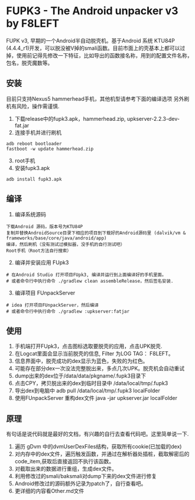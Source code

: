 # FUPK3 - The Android unpacker v3 by F8LEFT
FUPK v3, 早期的一个Android半自动脱壳机。基于Android 系统 KTU84P (4.4.4_r1)开发，可以脱没被V掉的smali函数。目前市面上的壳基本上都可以过掉，使用前记得先修改一下特征，比如导出的函数接名称，用到的配置文件名称，包名，脱壳魔数等。
## 安装
目前只支持Nexus5 hammerhead手机，其他机型请参考下面的编译选项
另外刷机有风险，操作需谨慎.
1. 下载release中的fupk3.apk，hammerhead.zip, upkserver-2.2.3-dev-fat.jar
2. 连接手机并进行刷机
```
adb reboot bootloader
fastboot -w update hammerhead.zip
```
3. root手机
4. 安装fupk3.apk
```
adb install fupk3.apk
```
## 编译
1. 编译系统源码
```
下载Android 源码，版本号为KTU84P
复制并替换AndroidSource目录下相应的项目到下载好的Android源码里 (dalvik/vm & frameworks/base/core/java/android/app)
编译，然后刷机（没有测试过模拟器，没手机的自行测试吧）
Root手机（Root方法自行搜索）
``` 
2. 编译并安装应用 FUpk3
```
# 在Android Studio 打开项目FUpk3, 编译并运行到上面编译好的手机里面。
# 或者命令行中执行命令 ./gradlew clean assembleRelease，然后签名安装.
```
3. 编译项目 FUnpackServer
```
# idea 打开项目FUnpackServer，然后编译
# 或者命令行中执行命令 ./gradlew :upkserver:fatjar
```
## 使用
1. 手机端打开FUpk3，点击图标选取要脱壳的应用，点击UPK脱壳.
2. 在Logcat里面会显示当前脱壳的信息, Filter 为LOG TAG： F8LEFT。
3. 信息界面中，脱壳成功的dex显示为蓝色，失败的为红色。
3. 可能存在部分dex一次没法完整脱出来，多点几次UPK。脱壳机会自动重试
4. dump出来的dex位于/data/data/pkgname/.fupk3目录下
5. 点击CPY，拷贝脱出来的dex到临时目录中 /data/local/tmp/.fupk3
6. 导出dex到电脑中 adb pull /data/local/tmp/.fupk3 localFolder
7. 使用FUnpackServer 重构dex文件 java -jar upkserver.jar localFolder

## 原理
有句话是说代码就是最好的文档，有兴趣的自行去查看代码吧。这里简单说一下.
1. 遍历 gDvm 中的dvmUserDexFiles结构，获取所有cookie(已加载的dex)
2. 对内存中的dex文件，遍历触发函数，并通过在解析器处插桩，截取解密后的code_item,获取后直接返回不执行该函数。
3. 对截取出来的数据进行重组，生成dex文件。
4. 利用修改过的smali/baksmali对dump下来的dex文件进行修复
5. Android修改过的源码额外记录为patch了，自行查看吧。
6. 更详细的内容看Other.md文件


